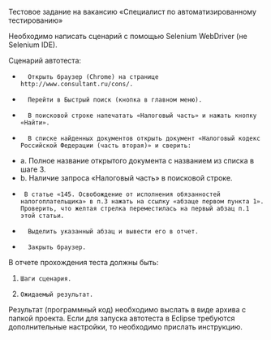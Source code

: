 Тестовое задание на вакансию «Специалист по автоматизированному тестированию»

Необходимо написать сценарий с помощью Selenium WebDriver (не Selenium IDE).

Сценарий автотеста:

*       Открыть браузер (Chrome) на странице http://www.consultant.ru/cons/.
*       Перейти в Быстрый поиск (кнопка в главном меню).
*       В поисковой строке напечатать «Налоговый часть» и нажать кнопку «Найти».
*       В списке найденных документов открыть документ «Налоговый кодекс Российской Федерации (часть вторая)» и сверить:
* a.       Полное название открытого документа с названием из списка в шаге 3.
* b.       Наличие запроса «Налоговый часть» в поисковой строке.
*      В статье «145. Освобождение от исполнения обязанностей налогоплательщика» в п.3 нажать на ссылку «абзаце первом пункта 1». Проверить, что желтая cтрелка переместилась на первый абзац п.1 этой статьи.
*       Выделить указанный абзац и вывести его в отчет.
*       Закрыть браузер.

В отчете прохождения теста должны быть:

1.     Шаги сценария.
2.     Ожидаемый результат.

Результат (программный код) необходимо выслать в виде архива с папкой проекта. Если для запуска автотеста в Eclipse требуются дополнительные настройки, то необходимо прислать инструкцию.